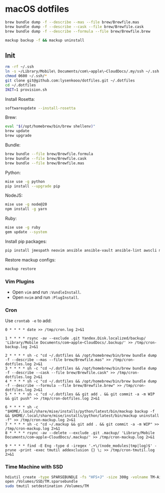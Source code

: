 # macOS dotfiles

```sh
brew bundle dump -f --describe --mas --file brew/Brewfile.mas
brew bundle dump -f --describe --cask --file brew/Brewfile.cask
brew bundle dump -f --describe --formula --file brew/Brewfile.brew
```

```sh
mackup backup -f && mackup uninstall
```

## Init

```sh
rm -rf ~/.ssh
ln -s ~/Library/Mobile\ Documents/com\~apple\~CloudDocs/.my/ssh ~/.ssh
chmod 0600 ~/.ssh/*
git clone git@github.com:lysenkooo/dotfiles.git ~/.dotfiles
cd ~/.dotfiles
INIT=1 provision.sh
```

Install Rosetta:
```sh
softwareupdate --install-rosetta
```

Brew:
```sh
eval "$(/opt/homebrew/bin/brew shellenv)"
brew update
brew upgrade
```

Bundle:
```sh
brew bundle --file brew/Brewfile.formula
brew bundle --file brew/Brewfile.cask
brew bundle --file brew/Brewfile.mas
```

Python:
```sh
mise use -g python
pip install --upgrade pip
```

NodeJS:
```sh
mise use -g node@20
npm install -g yarn
```

Ruby:
```sh
mise use -g ruby
gem update --system
```

Install pip packages:
```sh
pip install jmespath neovim ansible ansible-vault ansible-lint awscli mackup
```

Restore mackup configs:
```sh
mackup restore
```

### Vim Plugins

* Open `vim` and run `:VundleInstall`.
* Open `nvim` and run `:PlugInstall`.

### Cron

Use `crontab -e` to add:
```
0 * * * * date >> /tmp/cron.log 2>&1

1 * * * * rsync -av --exclude .git Yandex.Disk.localized/backup/ 'Library/Mobile Documents/com~apple~CloudDocs/.backup/' >> /tmp/cron-backup.log 2>&1

2 * * * * sh -c "cd ~/.dotfiles && /opt/homebrew/bin/brew bundle dump -f --describe --mas --file brew/Brewfile.mas" >> /tmp/cron-dotfiles.log 2>&1
3 * * * * sh -c "cd ~/.dotfiles && /opt/homebrew/bin/brew bundle dump -f --describe --cask --file brew/Brewfile.cask" >> /tmp/cron-dotfiles.log 2>&1
4 * * * * sh -c "cd ~/.dotfiles && /opt/homebrew/bin/brew bundle dump -f --describe --formula --file brew/Brewfile.brew" >> /tmp/cron-dotfiles.log 2>&1
5 * * * * sh -c "cd ~/.dotfiles && git add . && git commit -a -m WIP && git push" >> /tmp/cron-dotfiles.log 2>&1

6 * * * * sh -c "$HOME/.local/share/mise/installs/python/latest/bin/mackup backup -f && $HOME/.local/share/mise/installs/python/latest/bin/mackup uninstall -f" >> /tmp/cron-mackup.log 2>&1
7 * * * * sh -c "cd ~/.mackup && git add . && git commit -a -m WIP" >> /tmp/cron-mackup.log 2>&1
8 * * * * rsync -av --delete --exclude .git .mackup/ 'Library/Mobile Documents/com~apple~CloudDocs/.mackup/' >> /tmp/cron-mackup.log 2>&1

9 * * * * find -E Eng -type d -iregex '.+\/(node_modules|tmp|log)$' -prune -print -exec tmutil addexclusion {} \; >> /tmp/cron-tmutil.log 2>&1
```

### Time Machine with SSD

```sh
hdiutil create -type SPARSEBUNDLE -fs "HFS+J" -size 300g -volname TM-Air /Volumes/SSD/TM.sparsebundle
open /Volumes/SSD/TM.sparsebundle
sudo tmutil setdestination /Volumes/TM
```
